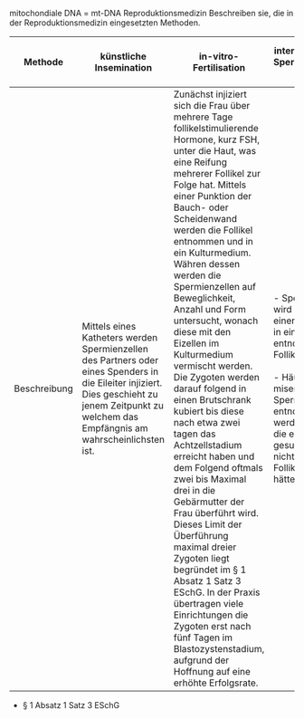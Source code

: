 <span style='color:var(--mk-color-red)'>m</span>i<span style='color:var(--mk-color-red)'>t</span>ochondiale DNA = mt-DNA
Reproduktionsmedizin
Beschreiben sie, die in der Reproduktionsmedizin eingesetzten Methoden.

| Methode      | künstliche Insemination                                                                                                                                                                          | in-vitro-Fertilisation                                                                                                                                                                                                                                                                                                                                                                                                                                                                                                                                                                                                                                                                                                                                                                                                                                                                                                 | interplasmatische Spermieninjektion \| ICSI                                                                                                                                                                                      | interplasmatische Spermieninjektion \| IMSI                                                        | Verfahren bei Azoospermie \| TESE                                                                                                                                                                                         | Verfahren bei Azoospermie \| TESE                                                                                                                                        |
| ------------ | ------------------------------------------------------------------------------------------------------------------------------------------------------------------------------------------------ | ---------------------------------------------------------------------------------------------------------------------------------------------------------------------------------------------------------------------------------------------------------------------------------------------------------------------------------------------------------------------------------------------------------------------------------------------------------------------------------------------------------------------------------------------------------------------------------------------------------------------------------------------------------------------------------------------------------------------------------------------------------------------------------------------------------------------------------------------------------------------------------------------------------------------- | -------------------------------------------------------------------------------------------------------------------------------------------------------------------------------------------------------------------------------- | -------------------------------------------------------------------------------------------------- | ------------------------------------------------------------------------------------------------------------------------------------------------------------------------------------------------------------------------- | ------------------------------------------------------------------------------------------------------------------------------------------------------------------------ |
| Beschreibung | Mittels eines Katheters werden Spermienzellen des Partners oder eines Spenders in die Eileiter injiziert. Dies geschieht zu jenem Zeitpunkt zu welchem das Empfängnis am wahrscheinlichsten ist. | Zunächst injiziert sich die Frau über mehrere Tage follikelstimulierende Hormone, kurz FSH, unter die Haut, was eine Reifung mehrerer Follikel zur Folge hat. Mittels einer Punktion der Bauch- oder Scheidenwand werden die Follikel entnommen und in ein Kulturmedium. Währen dessen werden die Spermienzellen auf Beweglichkeit, Anzahl und Form untersucht, wonach diese mit den Eizellen im Kulturmedium vermischt werden. Die Zygoten werden darauf folgend in einen Brutschrank kubiert bis diese nach etwa zwei tagen das Achtzellstadium erreicht haben und dem Folgend oftmals zwei bis Maximal drei in die Gebärmutter der Frau überführt wird. Dieses Limit der Überführung maximal dreier Zygoten liegt begründet im § 1 Absatz 1 Satz 3 ESchG. In der Praxis übertragen viele Einrichtungen die Zygoten erst nach fünf Tagen im Blastozystenstadium, aufgrund der Hoffnung auf eine erhöhte Erfolgsrate. | - Spermienzelle wird künstlich mit einer Glaspipette in ein entnommenes Follikel injiziert<br><br>- Häufige miserfolge, da Spermienzellen entnommen werden können, die es gesundheitlich nicht bis zum Follikel geschafft hätten | Spermienzelle wird morphologisch untersucht und anschließend in ein entnommenes Follikel injiziert | - Bei einem Fehlen der Spermienzellen kann mittels einer Hodenbiopsie diese entnommen werden<br>- Gewonnene Zellen untersucht und bei positivem Existieren eingefroren<br>- Nach Wunsch werden diese per ICSI eingebracht | - Aussaugen von Spermien aus den Nebenhoden<br>- Gewonnene Zellen untersucht und bei positivem Existieren eingefroren<br>- Nach Wunsch werden diese per ICSI eingebracht |

- § 1 Absatz 1 Satz 3 ESchG










